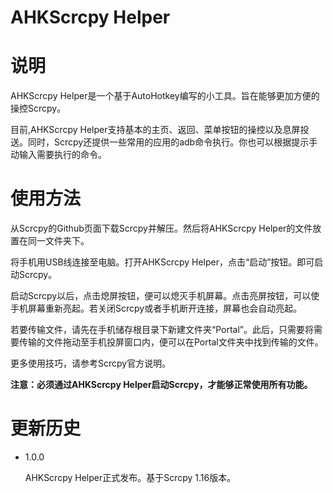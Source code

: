 # AHKScrcpy Helper
# 说明

AHKScrcpy Helper是一个基于AutoHotkey编写的小工具。旨在能够更加方便的操控Scrcpy。

目前,AHKScrcpy Helper支持基本的主页、返回、菜单按钮的操控以及息屏投送。同时，Scrcpy还提供一些常用的应用的adb命令执行。你也可以根据提示手动输入需要执行的命令。

# 使用方法

从Scrcpy的Github页面下载Scrcpy并解压。然后将AHKScrcpy Helper的文件放置在同一文件夹下。

将手机用USB线连接至电脑。打开AHKScrcpy Helper，点击“启动”按钮。即可启动Scrcpy。

启动Scrcpy以后，点击熄屏按钮，便可以熄灭手机屏幕。点击亮屏按钮，可以使手机屏幕重新亮起。若关闭Scrcpy或者手机断开连接，屏幕也会自动亮起。

若要传输文件，请先在手机储存根目录下新建文件夹“Portal”。此后，只需要将需要传输的文件拖动至手机投屏窗口内，便可以在Portal文件夹中找到传输的文件。

更多使用技巧，请参考Scrcpy官方说明。

**注意：必须通过AHKScrcpy Helper启动Scrcpy，才能够正常使用所有功能。**

# 更新历史

- 1.0.0

  AHKScrcpy Helper正式发布。基于Scrcpy 1.16版本。
